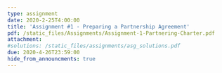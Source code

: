 ```yaml
---
type: assignment
date: 2020-2-25T4:00:00
title: 'Assignment #1 - Preparing a Partnership Agreement'
pdf: /static_files/Assignments/Assignment-1-Partnering-Charter.pdf
attachment: 
#solutions: /static_files/assignments/asg_solutions.pdf
due: 2020-4-26T23:59:00
hide_from_announcments: true
---
```


